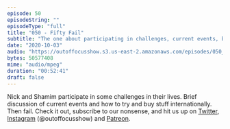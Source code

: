 ```yaml
---
episode: 50
episodeString: ""
episodeType: "full"
title: "050 - Fifty Fail"
subtitle: "The one about participating in challenges, current events, buying stuff internationally." 
date: "2020-10-03"
audio: "https://outoffocusshow.s3.us-east-2.amazonaws.com/episodes/050_Fifty-Fail.mp3"
bytes: 50577408
mime: "audio/mpeg"
duration: "00:52:41"
draft: false
---
```


Nick and Shamim participate in some challenges in their lives. Brief discussion of current events and how to try and buy stuff internationally. Then fail. 
Check it out, subscribe to our nonsense, and hit us up on [Twitter][twit], [Instagram][insta] (\@outoffocusshow) and [Patreon][patreon].

[twit]: https://twitter.com/outoffocusshow
[insta]: https://instagram.com/outoffocusshow
[patreon]: https://www.patreon.com/outoffocusshow
